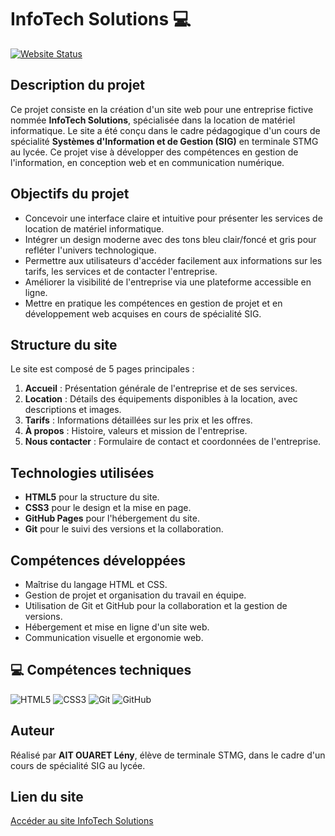 # InfoTech Solutions 💻

[![Website Status](https://img.shields.io/website-up-down-green-red/http/lenyait-dev.github.io/Site-web-InfoTech-Solutions.svg)](https://lenyait-dev.github.io/Site-web-InfoTech-Solutions/)



## Description du projet

Ce projet consiste en la création d'un site web pour une entreprise fictive nommée **InfoTech Solutions**, spécialisée dans la location de matériel informatique. Le site a été conçu dans le cadre pédagogique d'un cours de spécialité **Systèmes d'Information et de Gestion (SIG)** en terminale STMG au lycée. Ce projet vise à développer des compétences en gestion de l'information, en conception web et en communication numérique.

## Objectifs du projet
- Concevoir une interface claire et intuitive pour présenter les services de location de matériel informatique.
- Intégrer un design moderne avec des tons bleu clair/foncé et gris pour refléter l'univers technologique.
- Permettre aux utilisateurs d'accéder facilement aux informations sur les tarifs, les services et de contacter l'entreprise.
- Améliorer la visibilité de l'entreprise via une plateforme accessible en ligne.
- Mettre en pratique les compétences en gestion de projet et en développement web acquises en cours de spécialité SIG.

## Structure du site
Le site est composé de 5 pages principales :
1. **Accueil** : Présentation générale de l'entreprise et de ses services.
2. **Location** : Détails des équipements disponibles à la location, avec descriptions et images.
3. **Tarifs** : Informations détaillées sur les prix et les offres.
4. **À propos** : Histoire, valeurs et mission de l'entreprise.
5. **Nous contacter** : Formulaire de contact et coordonnées de l'entreprise.

## Technologies utilisées
- **HTML5** pour la structure du site.
- **CSS3** pour le design et la mise en page.
- **GitHub Pages** pour l'hébergement du site.
- **Git** pour le suivi des versions et la collaboration.

## Compétences développées
- Maîtrise du langage HTML et CSS.
- Gestion de projet et organisation du travail en équipe.
- Utilisation de Git et GitHub pour la collaboration et la gestion de versions.
- Hébergement et mise en ligne d'un site web.
- Communication visuelle et ergonomie web.

## 💻 Compétences techniques
![HTML5](https://img.shields.io/badge/HTML5-%23E34F26.svg?&style=for-the-badge&logo=html5&logoColor=white)
![CSS3](https://img.shields.io/badge/CSS3-%231572B6.svg?&style=for-the-badge&logo=css3&logoColor=white)
![Git](https://img.shields.io/badge/Git-%23F05032.svg?&style=for-the-badge&logo=git&logoColor=white)
![GitHub](https://img.shields.io/badge/GitHub-%23121011.svg?&style=for-the-badge&logo=github&logoColor=white)

## Auteur
Réalisé par **AIT OUARET Lény**, élève de terminale STMG, dans le cadre d'un cours de spécialité SIG au lycée.

## Lien du site
[Accéder au site InfoTech Solutions](https://lenyait-dev.github.io/Site-web-InfoTech-Solutions/)
